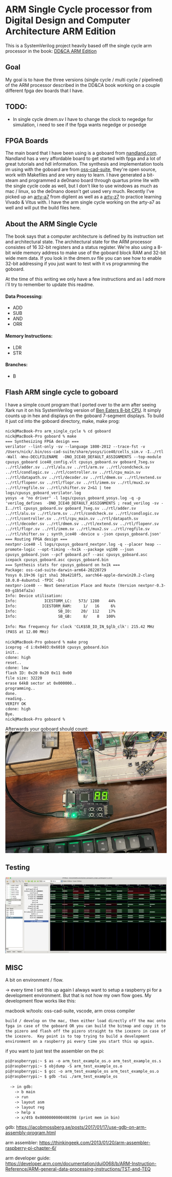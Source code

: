 # ARM Single Cycle processor from Digital Design and Computer Architecture ARM Edition

This is a SystemVerilog project heavily based off the single cycle arm processor in the book: [DD&CA ARM Edition](https://www.amazon.com/Digital-Design-Computer-Architecture-ARM/dp/0128000562/)

## Goal
My goal is to have the three versions (single cycle / multi cycle / pipelined) of the ARM processor described in the DD&CA book working on a couple different fpga dev boards that I have.  

## TODO:
* In single cycle dmem.sv I have to change the clock to negedge for simulation, i need to see if the fpga wants negedge or posedge

## FPGA Boards
The main board that I have been using is a goboard from [nandland.com](https://nandland.com/the-goboard/).  Nandland has a very affordable board to get started with fpga and a lot of great tutorials and hdl information.  The synthesis and implementation tools im using with the goboard are from [oss-cad-suite](https://github.com/YosysHQ/oss-cad-suite-build), they're open source, work with Makefiles and are very easy to learn.  I have generated a bit-steam and programmed a de0nano board through quartus prime lite with the single cycle code as well, but I don't like to use windows as much as mac / linux, so the de0nano doesn't get used very much.  Recently I've picked up an [arty-a7](https://digilent.com/shop/arty-a7-artix-7-fpga-development-board/) from digilent as well as a [arty-z7](https://digilent.com/shop/arty-z7-zynq-7000-soc-development-board/) to practice learning Vivado & Vitus with.  I have the arm single cycle working on the arty-a7 as well and will put the build files here.

## About the ARM Single Cycle
The book says that a computer architecture is defined by its instruction set and architectural state.   The architectural state for the ARM processor consistes of 16 32-bit registers and a status register.  We're also using a 8-bit wide memory address to make use of the goboard block RAM and 32-bit wide mem data.  If you look in the dmem.sv file you can see how to enable 32-bit addressing if you just want to test with it vs programming the goboard.

At the time of this writing we only have a few instructions and as I add more i'll try to remember to update this readme.
#### Data Processing:
* ADD
* SUB
* AND
* ORR
#### Memory Instructions:
* LDR
* STR
#### Branches:
* B

## Flash ARM single cycle to goboard
I have a simple count program that I ported over to the arm after seeing Xark run it on his SystemVerilog version of [Ben Eaters 8-bit CPU](https://github.com/XarkLabs/BenEaterSV).  It simply counts up in hex and displays on the goboard 7-segment displays.  To build it just cd into the goboard directory, make, make prog:
```
nick@MacBook-Pro arm_single_cycle % cd goboard 
nick@MacBook-Pro goboard % make
=== Synthesizing FPGA design ===
verilator --lint-only -sv --language 1800-2012 --trace-fst -v /Users/nick/.bin/oss-cad-suite/share/yosys/ice40/cells_sim.v -I../rtl -Wall -Wno-DECLFILENAME  -DNO_ICE40_DEFAULT_ASSIGNMENTS --top-module cpusys_goboard ice40_config.vlt cpusys_goboard.sv goboard_7seg.sv ../rtl/adder.sv ../rtl/alu.sv ../rtl/arm.sv ../rtl/condcheck.sv ../rtl/condlogic.sv ../rtl/controller.sv ../rtl/cpu_main.sv ../rtl/datapath.sv ../rtl/decoder.sv ../rtl/dmem.sv ../rtl/extend.sv ../rtl/flopenr.sv ../rtl/flopr.sv ../rtl/imem.sv ../rtl/mux2.sv ../rtl/regfile.sv ../rtl/shifter.sv 2>&1 | tee logs/cpusys_goboard_verilator.log
yosys -e "no driver" -l logs/cpusys_goboard_yosys.log -q -p 'verilog_defines  -DNO_ICE40_DEFAULT_ASSIGNMENTS ; read_verilog -sv -I../rtl cpusys_goboard.sv goboard_7seg.sv ../rtl/adder.sv ../rtl/alu.sv ../rtl/arm.sv ../rtl/condcheck.sv ../rtl/condlogic.sv ../rtl/controller.sv ../rtl/cpu_main.sv ../rtl/datapath.sv ../rtl/decoder.sv ../rtl/dmem.sv ../rtl/extend.sv ../rtl/flopenr.sv ../rtl/flopr.sv ../rtl/imem.sv ../rtl/mux2.sv ../rtl/regfile.sv ../rtl/shifter.sv ; synth_ice40 -device u -json cpusys_goboard.json'
=== Routing FPGA design ===
nextpnr-ice40 -l logs/cpusys_goboard_nextpnr.log -q --placer heap --promote-logic --opt-timing --hx1k --package vq100 --json cpusys_goboard.json --pcf goboard.pcf --asc cpusys_goboard.asc
icepack cpusys_goboard.asc cpusys_goboard.bin
=== Synthesis stats for cpusys_goboard on hx1k ===
Package: oss-cad-suite-darwin-arm64-20220729
Yosys 0.19+36 (git sha1 30a4218f5, aarch64-apple-darwin20.2-clang 10.0.0-4ubuntu1 -fPIC -Os)
nextpnr-ice40 -- Next Generation Place and Route (Version nextpnr-0.3-69-g1b54fa2a)
Info: Device utilisation:
Info:            ICESTORM_LC:   573/ 1280    44%
Info:           ICESTORM_RAM:     1/   16     6%
Info:                  SB_IO:    20/  112    17%
Info:                  SB_GB:     8/    8   100%

Info: Max frequency for clock 'CLK$SB_IO_IN_$glb_clk': 215.42 MHz (PASS at 12.00 MHz)

nick@MacBook-Pro goboard % make prog
iceprog -d i:0x0403:0x6010 cpusys_goboard.bin
init..
cdone: high
reset..
cdone: low
flash ID: 0x20 0x20 0x11 0x00
file size: 32220
erase 64kB sector at 0x000000..
programming..
done.                 
reading..
VERIFY OK             
cdone: high
Bye.
nick@MacBook-Pro goboard % 
```

Afterwards your goboard should count: ![goboard counting](./img/goboard.jpg)

## Testing
![gtkwave](./img/gtkwave.jpg)


## MISC

A bit on environment / flow.

  -> every time I set this up again I always want to setup a raspberry pi for a development environment.  But that is not how my own flow goes.  My development flow works like this:

   macbook w/tools: oss-cad-suite, vscode, arm cross compiler

    build / develop on the mac, then either load directly off the mac onto fpga in case of the goboard OR you can build the bitmap and copy it to the pizero and flash off the pizero straight to the icezero in case of the icezero.  Key point is to top trying to build a development environment on a raspberry pi every time you start this up again.

if you want to just test the assembler on the pi:
```
pi@raspberrypi:~ $ as -o arm_test_example_os.o arm_test_example_os.s
pi@raspberrypi:~ $ objdump -S arm_test_example_os.o
pi@raspberrypi:~ $ gcc -o arm_test_example_os arm_test_example_os.o
pi@raspberrypi:~ $ gdb -tui ./arm_test_example_os

  -> in gdb:
    -> b main
    -> run
    -> layout asm
    -> layout reg
    -> help x
    -> x/4tb 0x0000000000400398 (print mem in bin)
```

gdb:
https://jacobmossberg.se/posts/2017/01/17/use-gdb-on-arm-assembly-program.html

arm assembler:
https://thinkingeek.com/2013/01/20/arm-assembler-raspberry-pi-chapter-6/

arm developer guide:
https://developer.arm.com/documentation/dui0068/b/ARM-Instruction-Reference/ARM-general-data-processing-instructions/TST-and-TEQ
